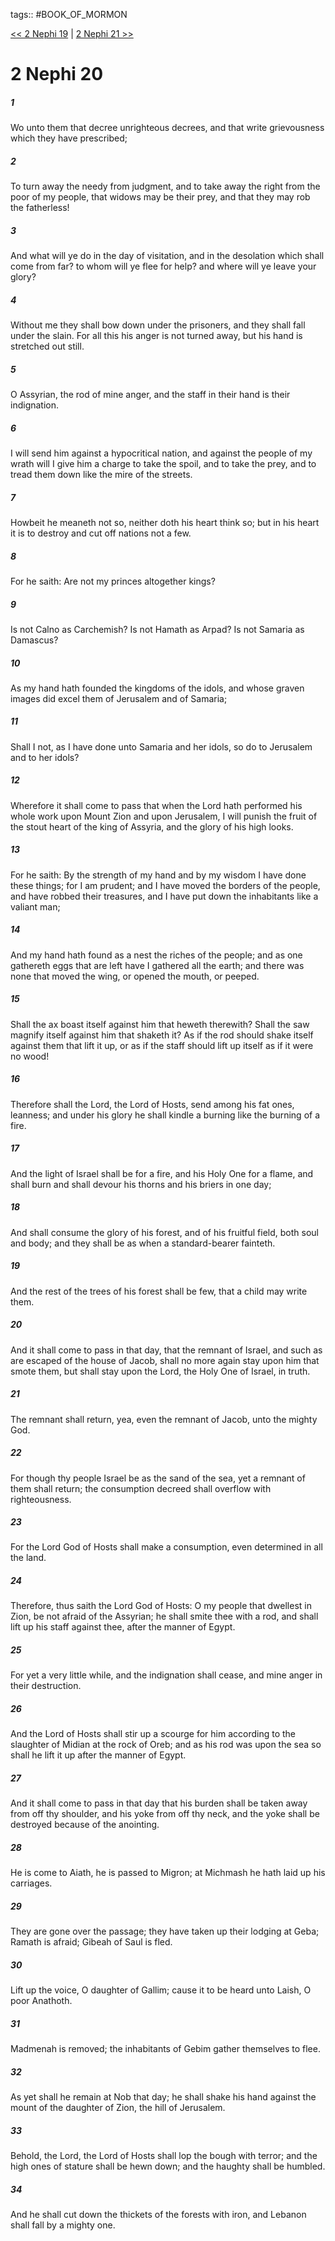 tags:: #BOOK_OF_MORMON

[<< 2 Nephi 19](BOOK_OF_MORMON/02_2_Nephi/2_Nephi_19.md) | [2 Nephi 21 >>](BOOK_OF_MORMON/02_2_Nephi/2_Nephi_21.md)

# 2 Nephi 20

##### 1

Wo unto them that decree unrighteous decrees, and that write grievousness which they have prescribed;

##### 2

To turn away the needy from judgment, and to take away the right from the poor of my people, that widows may be their prey, and that they may rob the fatherless!

##### 3

And what will ye do in the day of visitation, and in the desolation which shall come from far? to whom will ye flee for help? and where will ye leave your glory?

##### 4

Without me they shall bow down under the prisoners, and they shall fall under the slain. For all this his anger is not turned away, but his hand is stretched out still.

##### 5

O Assyrian, the rod of mine anger, and the staff in their hand is their indignation.

##### 6

I will send him against a hypocritical nation, and against the people of my wrath will I give him a charge to take the spoil, and to take the prey, and to tread them down like the mire of the streets.

##### 7

Howbeit he meaneth not so, neither doth his heart think so; but in his heart it is to destroy and cut off nations not a few.

##### 8

For he saith: Are not my princes altogether kings?

##### 9

Is not Calno as Carchemish? Is not Hamath as Arpad? Is not Samaria as Damascus?

##### 10

As my hand hath founded the kingdoms of the idols, and whose graven images did excel them of Jerusalem and of Samaria;

##### 11

Shall I not, as I have done unto Samaria and her idols, so do to Jerusalem and to her idols?

##### 12

Wherefore it shall come to pass that when the Lord hath performed his whole work upon Mount Zion and upon Jerusalem, I will punish the fruit of the stout heart of the king of Assyria, and the glory of his high looks.

##### 13

For he saith: By the strength of my hand and by my wisdom I have done these things; for I am prudent; and I have moved the borders of the people, and have robbed their treasures, and I have put down the inhabitants like a valiant man;

##### 14

And my hand hath found as a nest the riches of the people; and as one gathereth eggs that are left have I gathered all the earth; and there was none that moved the wing, or opened the mouth, or peeped.

##### 15

Shall the ax boast itself against him that heweth therewith? Shall the saw magnify itself against him that shaketh it? As if the rod should shake itself against them that lift it up, or as if the staff should lift up itself as if it were no wood!

##### 16

Therefore shall the Lord, the Lord of Hosts, send among his fat ones, leanness; and under his glory he shall kindle a burning like the burning of a fire.

##### 17

And the light of Israel shall be for a fire, and his Holy One for a flame, and shall burn and shall devour his thorns and his briers in one day;

##### 18

And shall consume the glory of his forest, and of his fruitful field, both soul and body; and they shall be as when a standard-bearer fainteth.

##### 19

And the rest of the trees of his forest shall be few, that a child may write them.

##### 20

And it shall come to pass in that day, that the remnant of Israel, and such as are escaped of the house of Jacob, shall no more again stay upon him that smote them, but shall stay upon the Lord, the Holy One of Israel, in truth.

##### 21

The remnant shall return, yea, even the remnant of Jacob, unto the mighty God.

##### 22

For though thy people Israel be as the sand of the sea, yet a remnant of them shall return; the consumption decreed shall overflow with righteousness.

##### 23

For the Lord God of Hosts shall make a consumption, even determined in all the land.

##### 24

Therefore, thus saith the Lord God of Hosts: O my people that dwellest in Zion, be not afraid of the Assyrian; he shall smite thee with a rod, and shall lift up his staff against thee, after the manner of Egypt.

##### 25

For yet a very little while, and the indignation shall cease, and mine anger in their destruction.

##### 26

And the Lord of Hosts shall stir up a scourge for him according to the slaughter of Midian at the rock of Oreb; and as his rod was upon the sea so shall he lift it up after the manner of Egypt.

##### 27

And it shall come to pass in that day that his burden shall be taken away from off thy shoulder, and his yoke from off thy neck, and the yoke shall be destroyed because of the anointing.

##### 28

He is come to Aiath, he is passed to Migron; at Michmash he hath laid up his carriages.

##### 29

They are gone over the passage; they have taken up their lodging at Geba; Ramath is afraid; Gibeah of Saul is fled.

##### 30

Lift up the voice, O daughter of Gallim; cause it to be heard unto Laish, O poor Anathoth.

##### 31

Madmenah is removed; the inhabitants of Gebim gather themselves to flee.

##### 32

As yet shall he remain at Nob that day; he shall shake his hand against the mount of the daughter of Zion, the hill of Jerusalem.

##### 33

Behold, the Lord, the Lord of Hosts shall lop the bough with terror; and the high ones of stature shall be hewn down; and the haughty shall be humbled.

##### 34

And he shall cut down the thickets of the forests with iron, and Lebanon shall fall by a mighty one.
